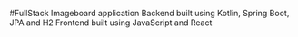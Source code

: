 #FullStack Imageboard application
Backend built using Kotlin, Spring Boot, JPA and H2
Frontend built using JavaScript and React
